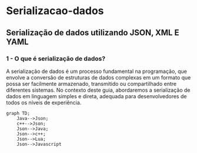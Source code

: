 # Serializacao-dados
## Serialização de dados utilizando JSON, XML E YAML


### 1 - O que é serialização de dados?
A serialização de dados é um processo fundamental na programação, que envolve a conversão de estruturas 
de dados complexas em um formato que possa ser facilmente armazenado, transmitido ou compartilhado entre
diferentes sistemas. No contexto deste guia, abordaremos a serialização de dados em linguagem simples e direta,
adequada para desenvolvedores de todos os níveis de experiência.



```mermaid
graph TD;
    Java-->Json;
    c++-->Json;
    Json-->Java;
    Json-->c++;
    Json-->Lua;
    Json-->Javascript
```

